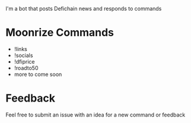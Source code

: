 I'm a bot that posts Defichain news and responds to commands

# Moonrize Commands
- !links
- !socials
- !dfiprice
- !roadto50
- more to come soon

# Feedback
Feel free to submit an issue with an idea for a new command or feedback
